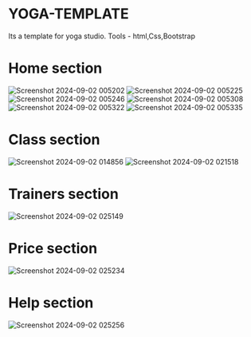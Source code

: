 # YOGA-TEMPLATE

Its a template for yoga studio.
Tools - html,Css,Bootstrap


 #  Home section 
![Screenshot 2024-09-02 005202](https://github.com/user-attachments/assets/aad1afae-0667-4ecc-94a9-f6cdced0c1bd)
![Screenshot 2024-09-02 005225](https://github.com/user-attachments/assets/42edced0-1ea7-42ef-bc31-9bf145c05262)
![Screenshot 2024-09-02 005246](https://github.com/user-attachments/assets/af3e035a-dd45-411f-bbee-d8c08b2190e9)
![Screenshot 2024-09-02 005308](https://github.com/user-attachments/assets/a7643b64-526a-4cf6-abd7-c24188336606)
![Screenshot 2024-09-02 005322](https://github.com/user-attachments/assets/8717bbcb-552d-4a77-ac98-ffaee429f492)
![Screenshot 2024-09-02 005335](https://github.com/user-attachments/assets/9c8620a2-cbd5-448f-a51c-f2aa79d2cc97)

# Class section 
![Screenshot 2024-09-02 014856](https://github.com/user-attachments/assets/248b0778-b29e-4da1-ae28-09d5ca39b08f)
![Screenshot 2024-09-02 021518](https://github.com/user-attachments/assets/1342e3f3-339b-4abe-af99-ca4f14d0964f)

# Trainers section
![Screenshot 2024-09-02 025149](https://github.com/user-attachments/assets/1695ee97-18a3-453c-bec1-2065f82a77e1)

# Price section
![Screenshot 2024-09-02 025234](https://github.com/user-attachments/assets/db505b69-9778-4ba3-aa12-94d796874f21)

# Help section
![Screenshot 2024-09-02 025256](https://github.com/user-attachments/assets/02977c80-d7e0-4b37-8a61-8b62f7bf5491)

